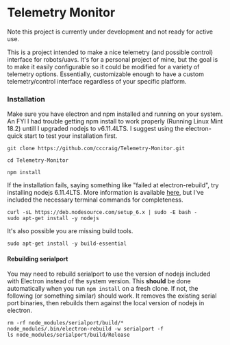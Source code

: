 # Telemetry Monitor
Note this project is currently under development and not ready for active use.

This is a project intended to make a nice telemetry (and possible control) interface for robots/uavs. It's for a personal project of mine, but the goal is to make it easily configurable so it could be modified for a variety of telemetry options. Essentially, customizable enough to have a custom telemetry/control interface regardless of your specific platform.

### Installation
Make sure you have electron and npm installed and running on your system. An FYI I had trouble getting npm install to work properly (Running Linux Mint 18.2) untill I upgraded nodejs to v6.11.4LTS. I suggest using the electron-quick start to test your installation first.

```
git clone https://github.com/cccraig/Telemetry-Monitor.git

cd Telemetry-Monitor

npm install
```

If the installation fails, saying something like "failed at electron-rebuild", try installing nodejs 6.11.4LTS. More information is available [here](https://nodejs.org/en/download/package-manager/#debian-and-ubuntu-based-linux-distributions), but I've included the necessary terminal commands for completeness.
```
curl -sL https://deb.nodesource.com/setup_6.x | sudo -E bash -
sudo apt-get install -y nodejs
```

It's also possible you are missing build tools.
```
sudo apt-get install -y build-essential
```

#### Rebuilding serialport
You may need to rebuild serialport to use the version of nodejs included with Electron instead of the system version. This **should** be done automatically when you run ```npm install``` on a fresh clone. If not, the following (or something similar) should work. It removes the existing serial port binaries, then rebuilds them against the local version of nodejs in electron.
```
rm -rf node_modules/serialport/build/*
node_modules/.bin/electron-rebuild -w serialport -f
ls node_modules/serialport/build/Release
```
